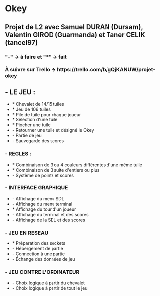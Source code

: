 <DOCTYPE html>
  <head>
  </head>
  <body>
    <h1>Okey</h1>
    <h2>Projet de L2 avec Samuel DURAN (Dursam), Valentin GIROD (Guarmanda) et Taner CELIK (tancel97)</h2>
    <h3>"-" -> à faire et "*" -> fait</h3>
    <h3>À suivre sur Trello -> https://trello.com/b/gQjKANUW/projet-okey </h3>
    <h2>- LE JEU :</h2>
    <ul>
      <li>* Chevalet de 14/15 tuiles</li>
      <li>* Jeu de 106 tuiles</li>
      <li>* Pile de tuile pour chaque joueur</li>
      <li>* Sélection d'une tuile </li>
      <li>* Piocher une tuile </li>
      <li>- Retourner une tuile et désigné le Okey </li>
      <li>- Partie de jeu </li>
      <li>- Sauvegarde des scores </li>
    </ul>
    <h3>- REGLES :</h3>
    <ul>
      <li>* Combinaison de 3 ou 4 couleurs différentes d'une même tuile </li>
      <li>* Combinaison de 3 suite d'entiers ou plus </li>
      <li>- Système de points et scores </li>
    </ul>
    <h3>- INTERFACE GRAPHIQUE</h3>
    <ul>
      <li>- Affichage du menu SDL</li>
      <li>- Affichage du menu terminal</li>
      <li>* Affichage du tour d'un joueur </li>
      <li>- Affichage du terminal et des scores</li>
      <li>- Affichage de la SDL et des scores</li>
    </ul>
    <h3>- JEU EN RESEAU</h3>
    <ul>
      <li>* Préparation des sockets</li>
      <li>- Hébergement de partie</li>
      <li>- Connection à une partie</li>
      <li>- Échange des données de jeu</li>
    </ul>
    <h3>- JEU CONTRE L'ORDINATEUR</h3>
    <ul>
      <li>- Choix logique à partir du chevalet </li>
      <li>- Choix logique à partir de tout le jeu </li>
    </ul>
  </body>
</html>
